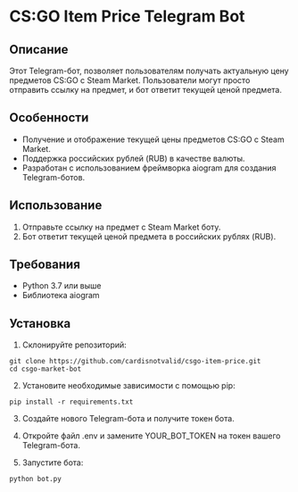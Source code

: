 # CS:GO Item Price Telegram Bot

## Описание
Этот Telegram-бот, позволяет пользователям получать актуальную цену предметов CS:GO с Steam Market. Пользователи могут просто отправить ссылку на предмет, и бот ответит текущей ценой предмета.

## Особенности
- Получение и отображение текущей цены предметов CS:GO с Steam Market.
- Поддержка российских рублей (RUB) в качестве валюты.
- Разработан с использованием фреймворка aiogram для создания Telegram-ботов.

## Использование
1. Отправьте ссылку на предмет с Steam Market боту.
2. Бот ответит текущей ценой предмета в российских рублях (RUB).

## Требования
- Python 3.7 или выше
- Библиотека aiogram

## Установка
1. Склонируйте репозиторий:

```
git clone https://github.com/cardisnotvalid/csgo-item-price.git
cd csgo-market-bot
```

2. Установите необходимые зависимости с помощью pip:

```
pip install -r requirements.txt
```

3. Создайте нового Telegram-бота и получите токен бота.

4. Откройте файл .env и замените YOUR_BOT_TOKEN на токен вашего Telegram-бота.

5. Запустите бота:

```
python bot.py
```
